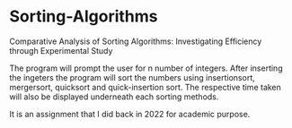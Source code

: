 # Sorting-Algorithms
Comparative Analysis of Sorting Algorithms: Investigating Efficiency through Experimental Study

The program will prompt the user for n number of integers. 
After inserting the ingeters the program will sort the numbers using insertionsort, mergersort, quicksort and quick-insertion sort.
The respective time taken will also be displayed underneath each sorting methods.

It is an assignment that I did back in 2022 for academic purpose.

